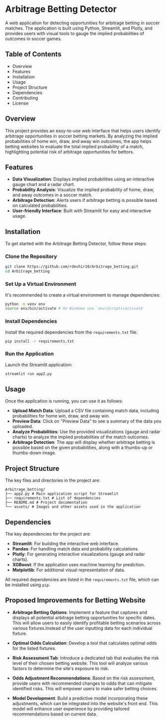 # Arbitrage Betting Detector

A web application for detecting opportunities for arbitrage betting in soccer matches. The application is built using Python, Streamlit, and Plotly, and provides users with visual tools to gauge the implied probabilities of outcomes in soccer games.

## Table of Contents
- Overview
- Features
- Installation
- Usage
- Project Structure
- Dependencies
- Contributing
- License

## Overview
This project provides an easy-to-use web interface that helps users identify arbitrage opportunities in soccer betting markets. By analyzing the implied probabilities of home win, draw, and away win outcomes, the app helps betting websites to evaluate the total implied probability of a match, highlighting potential risk of arbitrage opportunities for bettors.

## Features
- **Data Visualization**: Displays implied probabilities using an interactive gauge chart and a radar chart.
- **Probability Analysis**: Visualize the implied probability of home, draw, and away outcomes in a soccer match.
- **Arbitrage Detection**: Alerts users if arbitrage betting is possible based on calculated probabilities.
- **User-friendly Interface**: Built with Streamlit for easy and interactive usage.

## Installation
To get started with the Arbitrage Betting Detector, follow these steps:

### Clone the Repository
```bash
git clone https://github.com/rdeshir10/Arbitrage_betting.git
cd Arbitrage_betting
```

### Set Up a Virtual Environment
It's recommended to create a virtual environment to manage dependencies:
```bash
python -m venv env
source env/bin/activate # On Windows use `env\Scripts\activate`
```

### Install Dependencies
Install the required dependencies from the `requirements.txt` file:
```bash
pip install -r requirements.txt
```

### Run the Application
Launch the Streamlit application:
```bash
streamlit run app2.py
```

## Usage
Once the application is running, you can use it as follows:

- **Upload Match Data**: Upload a CSV file containing match data, including probabilities for home win, draw, and away win.
- **Preview Data**: Click on "Preview Data" to see a summary of the data you uploaded.
- **Analyze Probabilities**: Use the provided visualizations (gauge and radar charts) to analyze the implied probabilities of the match outcomes.
- **Arbitrage Detection**: The app will display whether arbitrage betting is possible based on the given probabilities, along with a thumbs-up or thumbs-down image.

## Project Structure
The key files and directories in the project are:
```
Arbitrage_betting/
├── app2.py # Main application script for Streamlit
├── requirements.txt # List of dependencies
├── README.md # Project documentation
└── assets/ # Images and other assets used in the application
```

## Dependencies
The key dependencies for the project are:

- **Streamlit**: For building the interactive web interface.
- **Pandas**: For handling match data and probability calculations.
- **Plotly**: For generating interactive visualizations (gauge and radar charts).
- **XGBoost**: If the application uses machine learning for prediction.
- **Matplotlib**: For additional visual representation of data.

All required dependencies are listed in the `requirements.txt` file, which can be installed using `pip`.

## Proposed Improvements for Betting Website

- **Arbitrage Betting Options**:
Implement a feature that captures and displays all potential arbitrage betting opportunities for specific dates. This will allow users to easily identify profitable betting scenarios across various fixtures.Instead of the user inputting data for each individual fixture. 

- **Optimal Odds Calculation**:
Develop a tool that calculates optimal odds for the listed fixtures.

- **Risk Assessment Tab**:
Introduce a dedicated tab that evaluates the risk level of their chosen betting website. This tool will analyze various factors to determine the site's exposure to risk.

- **Odds Adjustment Recommendations**:
Based on the risk assessment, provide users with recommended changes to odds that can mitigate identified risks. This will empower users to make safer betting choices.

- **Model Development**:
Build a predictive model incorporating these adjustments, which can be integrated into the website's front end. This model will enhance user experience by providing tailored recommendations based on current data.

